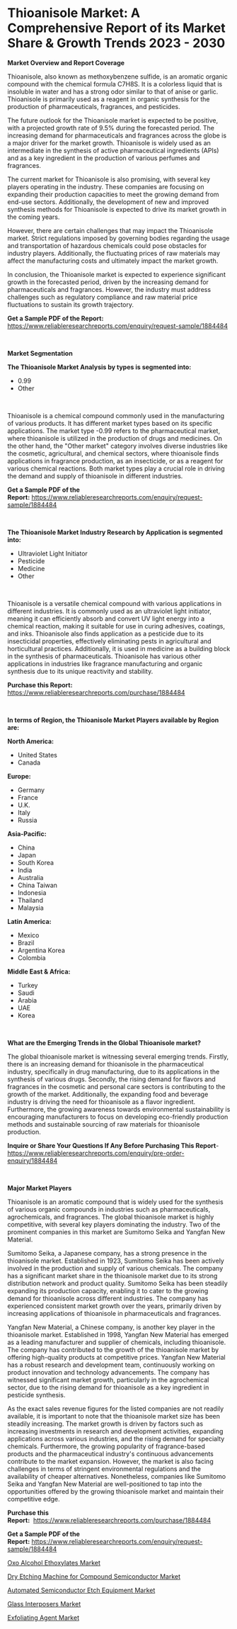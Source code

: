 <p><h1>Thioanisole Market: A Comprehensive Report of its Market Share & Growth Trends 2023 - 2030</h1></p><p><strong>Market Overview and Report Coverage</strong></p>
<p><p>Thioanisole, also known as methoxybenzene sulfide, is an aromatic organic compound with the chemical formula C7H8S. It is a colorless liquid that is insoluble in water and has a strong odor similar to that of anise or garlic. Thioanisole is primarily used as a reagent in organic synthesis for the production of pharmaceuticals, fragrances, and pesticides.</p><p>The future outlook for the Thioanisole market is expected to be positive, with a projected growth rate of 9.5% during the forecasted period. The increasing demand for pharmaceuticals and fragrances across the globe is a major driver for the market growth. Thioanisole is widely used as an intermediate in the synthesis of active pharmaceutical ingredients (APIs) and as a key ingredient in the production of various perfumes and fragrances.</p><p>The current market for Thioanisole is also promising, with several key players operating in the industry. These companies are focusing on expanding their production capacities to meet the growing demand from end-use sectors. Additionally, the development of new and improved synthesis methods for Thioanisole is expected to drive its market growth in the coming years.</p><p>However, there are certain challenges that may impact the Thioanisole market. Strict regulations imposed by governing bodies regarding the usage and transportation of hazardous chemicals could pose obstacles for industry players. Additionally, the fluctuating prices of raw materials may affect the manufacturing costs and ultimately impact the market growth.</p><p>In conclusion, the Thioanisole market is expected to experience significant growth in the forecasted period, driven by the increasing demand for pharmaceuticals and fragrances. However, the industry must address challenges such as regulatory compliance and raw material price fluctuations to sustain its growth trajectory.</p></p>
<p><strong>Get a Sample PDF of the Report:</strong> <a href="https://www.reliableresearchreports.com/enquiry/request-sample/1884484">https://www.reliableresearchreports.com/enquiry/request-sample/1884484</a></p>
<p>&nbsp;</p>
<p><strong>Market Segmentation</strong></p>
<p><strong>The Thioanisole Market Analysis by types is segmented into:</strong></p>
<p><ul><li>0.99</li><li>Other</li></ul></p>
<p>&nbsp;</p>
<p><p>Thioanisole is a chemical compound commonly used in the manufacturing of various products. It has different market types based on its specific applications. The market type -0.99 refers to the pharmaceutical market, where thioanisole is utilized in the production of drugs and medicines. On the other hand, the "Other market" category involves diverse industries like the cosmetic, agricultural, and chemical sectors, where thioanisole finds applications in fragrance production, as an insecticide, or as a reagent for various chemical reactions. Both market types play a crucial role in driving the demand and supply of thioanisole in different industries.</p></p>
<p><strong>Get a Sample PDF of the Report:</strong>&nbsp;<a href="https://www.reliableresearchreports.com/enquiry/request-sample/1884484">https://www.reliableresearchreports.com/enquiry/request-sample/1884484</a></p>
<p>&nbsp;</p>
<p><strong>The Thioanisole Market Industry Research by Application is segmented into:</strong></p>
<p><ul><li>Ultraviolet Light Initiator</li><li>Pesticide</li><li>Medicine</li><li>Other</li></ul></p>
<p>&nbsp;</p>
<p><p>Thioanisole is a versatile chemical compound with various applications in different industries. It is commonly used as an ultraviolet light initiator, meaning it can efficiently absorb and convert UV light energy into a chemical reaction, making it suitable for use in curing adhesives, coatings, and inks. Thioanisole also finds application as a pesticide due to its insecticidal properties, effectively eliminating pests in agricultural and horticultural practices. Additionally, it is used in medicine as a building block in the synthesis of pharmaceuticals. Thioanisole has various other applications in industries like fragrance manufacturing and organic synthesis due to its unique reactivity and stability.</p></p>
<p><strong>Purchase this Report:</strong>&nbsp; <a href="https://www.reliableresearchreports.com/purchase/1884484">https://www.reliableresearchreports.com/purchase/1884484</a></p>
<p>&nbsp;</p>
<p><strong>In terms of Region, the Thioanisole Market Players available by Region are:</strong></p>
<p>
    <p> <strong> North America: </strong>
        <ul>
            <li>United States</li>
            <li>Canada</li>
        </ul>
        </p> 
    <p> <strong> Europe: </strong>
        <ul>
            <li>Germany</li>
            <li>France</li>
            <li>U.K.</li>
            <li>Italy</li>
            <li>Russia</li>
        </ul>
        </p> 
    <p> <strong> Asia-Pacific: </strong>
        <ul>
            <li>China</li>
            <li>Japan</li>
            <li>South Korea</li>
            <li>India</li>
            <li>Australia</li>
            <li>China Taiwan</li>
            <li>Indonesia</li>
            <li>Thailand</li>
            <li>Malaysia</li>
        </ul>
        </p> 
    <p> <strong> Latin America: </strong>
        <ul>
            <li>Mexico</li>
            <li>Brazil</li>
            <li>Argentina Korea</li>
            <li>Colombia</li>
        </ul>
        </p> 
    <p> <strong> Middle East & Africa: </strong>
        <ul>
            <li>Turkey</li>
            <li>Saudi</li>
            <li>Arabia</li>
            <li>UAE</li>
            <li>Korea</li>
        </ul>
    </p>
    </p>
<p>&nbsp;</p>
<p><strong>What are the Emerging Trends in the Global Thioanisole market?</strong></p>
<p><p>The global thioanisole market is witnessing several emerging trends. Firstly, there is an increasing demand for thioanisole in the pharmaceutical industry, specifically in drug manufacturing, due to its applications in the synthesis of various drugs. Secondly, the rising demand for flavors and fragrances in the cosmetic and personal care sectors is contributing to the growth of the market. Additionally, the expanding food and beverage industry is driving the need for thioanisole as a flavor ingredient. Furthermore, the growing awareness towards environmental sustainability is encouraging manufacturers to focus on developing eco-friendly production methods and sustainable sourcing of raw materials for thioanisole production.</p></p>
<p><strong>Inquire or Share Your Questions If Any Before Purchasing This Report</strong>- <a href="https://www.reliableresearchreports.com/enquiry/pre-order-enquiry/1884484">https://www.reliableresearchreports.com/enquiry/pre-order-enquiry/1884484</a></p>
<p>&nbsp;</p>
<p><strong>Major Market Players</strong></p>
<p><p>Thioanisole is an aromatic compound that is widely used for the synthesis of various organic compounds in industries such as pharmaceuticals, agrochemicals, and fragrances. The global thioanisole market is highly competitive, with several key players dominating the industry. Two of the prominent companies in this market are Sumitomo Seika and Yangfan New Material.</p><p>Sumitomo Seika, a Japanese company, has a strong presence in the thioanisole market. Established in 1923, Sumitomo Seika has been actively involved in the production and supply of various chemicals. The company has a significant market share in the thioanisole market due to its strong distribution network and product quality. Sumitomo Seika has been steadily expanding its production capacity, enabling it to cater to the growing demand for thioanisole across different industries. The company has experienced consistent market growth over the years, primarily driven by increasing applications of thioanisole in pharmaceuticals and fragrances.</p><p>Yangfan New Material, a Chinese company, is another key player in the thioanisole market. Established in 1998, Yangfan New Material has emerged as a leading manufacturer and supplier of chemicals, including thioanisole. The company has contributed to the growth of the thioanisole market by offering high-quality products at competitive prices. Yangfan New Material has a robust research and development team, continuously working on product innovation and technology advancements. The company has witnessed significant market growth, particularly in the agrochemical sector, due to the rising demand for thioanisole as a key ingredient in pesticide synthesis.</p><p>As the exact sales revenue figures for the listed companies are not readily available, it is important to note that the thioanisole market size has been steadily increasing. The market growth is driven by factors such as increasing investments in research and development activities, expanding applications across various industries, and the rising demand for specialty chemicals. Furthermore, the growing popularity of fragrance-based products and the pharmaceutical industry's continuous advancements contribute to the market expansion. However, the market is also facing challenges in terms of stringent environmental regulations and the availability of cheaper alternatives. Nonetheless, companies like Sumitomo Seika and Yangfan New Material are well-positioned to tap into the opportunities offered by the growing thioanisole market and maintain their competitive edge.</p></p>
<p><strong>Purchase this Report:</strong>&nbsp;&nbsp;<a href="https://www.reliableresearchreports.com/purchase/1884484">https://www.reliableresearchreports.com/purchase/1884484</a></p>
<p></p>
<p><strong>Get a Sample PDF of the Report:</strong>&nbsp;<a href="https://www.reliableresearchreports.com/enquiry/request-sample/1884484">https://www.reliableresearchreports.com/enquiry/request-sample/1884484</a></p>
<p><p><a href="https://github.com/dringals/Market-Research-Report-List-1/blob/main/oxo-alcohol-ethoxylates-market.md">Oxo Alcohol Ethoxylates Market</a></p><p><a href="https://medium.com/@soap.equip.win/dry-etching-machine-for-compound-semiconductor-market-size-and-market-trends-complete-industry-9b21dff8a7cb">Dry Etching Machine for Compound Semiconductor Market</a></p><p><a href="https://medium.com/@fifth.dress.cause/automated-semiconductor-etch-equipment-market-share-evolution-and-market-growth-trends-2023-2030-744a55cf8158">Automated Semiconductor Etch Equipment Market</a></p><p><a href="https://medium.com/@noise.asset.organ/glass-interposers-market-size-reveals-the-best-marketing-channels-in-global-industry-741a5b72dbb3">Glass Interposers Market</a></p><p><a href="https://github.com/tamvrosiya/Market-Research-Report-List-1/blob/main/exfoliating-agent-market.md">Exfoliating Agent Market</a></p></p>